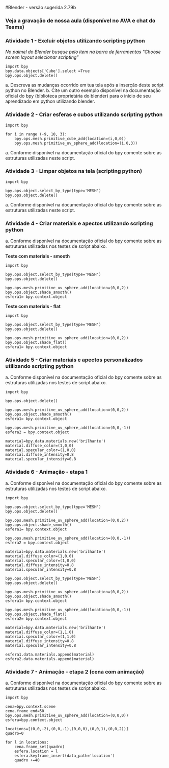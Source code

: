 #Blender - versão sugerida 2.79b

### Veja a gravação de nossa aula (disponível no AVA e chat do Teams)


### Atividade 1 - Excluir objetos utilizando scripting python

*No paimel do Blender busque pelo item na barra de ferramentas "Choose screen layout selecionar scripting"*

```
import bpy
bpy.data.objects['Cube'].select =True
bpy.ops.object.delete()
```

a. Descreva as mudanças ocorrido em tua tela após a inserção deste script python no Blender.
b. Cite um outro exemplo disponível na documentação oficial do bpy (biblioteca proprietária do blender) para o início de seu aprendizado em python utilizando blender.


### Atividade 2 - Criar esferas e cubos utilizando scripting python

```
import bpy

for i in range (-9, 10, 3):
    bpy.ops.mesh.primitive_cube_add(location=(i,0,0))
    bpy.ops.mesh.primitive_uv_sphere_add(location=(i,0,3))
```
a. Conforme disponível na documentação oficial do bpy comente sobre as estruturas utilizadas neste script.

### Atividade 3 - Limpar objetos na tela (scripting python)

 ```
 import bpy

bpy.ops.object.select_by_type(type='MESH')
bpy.ops.object.delete()
```
a. Conforme disponível na documentação oficial do bpy comente sobre as estruturas utilizadas neste script.

### Atividade 4 - Criar materiais e apectos utilizando scripting python
a. Conforme disponível na documentação oficial do bpy comente sobre as estruturas utilizadas nos testes de script abaixo.

**Teste com materials - smooth**

```
import bpy

bpy.ops.object.select_by_type(type='MESH')
bpy.ops.object.delete()

bpy.ops.mesh.primitive_uv_sphere_add(location=(0,0,2))
bpy.ops.object.shade_smooth()
esfera1= bpy.context.object
```

**Teste com materials - flat**

```
import bpy

bpy.ops.object.select_by_type(type='MESH')
bpy.ops.object.delete()

bpy.ops.mesh.primitive_uv_sphere_add(location=(0,0,2))
bpy.ops.object.shade_flat()
esfera1= bpy.context.object
```
### Atividade 5 - Criar materiais e apectos personalizados utilizando scripting python
a. Conforme disponível na documentação oficial do bpy comente sobre as estruturas utilizadas nos testes de script abaixo.

```
import bpy

bpy.ops.object.delete()

bpy.ops.mesh.primitive_uv_sphere_add(location=(0,0,2))
bpy.ops.object.shade_smooth()
esfera1= bpy.context.object

bpy.ops.mesh.primitive_uv_sphere_add(location=(0,0,-1))
esfera2 = bpy.context.object

material=bpy.data.materials.new('brilhante')
material.diffuse_color=(1,0,0)
material.specular_color=(1,0,0)
material.diffuse_intensity=0.8
material.specular_intensity=0.8
```
### Atividade 6 - Animação - etapa 1
a. Conforme disponível na documentação oficial do bpy comente sobre as estruturas utilizadas nos testes de script abaixo.
```
import bpy

bpy.ops.object.select_by_type(type='MESH')
bpy.ops.object.delete()

bpy.ops.mesh.primitive_uv_sphere_add(location=(0,0,2))
bpy.ops.object.shade_smooth()
esfera1= bpy.context.object

bpy.ops.mesh.primitive_uv_sphere_add(location=(0,0,-1))
esfera2 = bpy.context.object

material=bpy.data.materials.new('brilhante')
material.diffuse_color=(1,0,0)
material.specular_color=(1,0,0)
material.diffuse_intensity=0.8
material.specular_intensity=0.8

bpy.ops.object.select_by_type(type='MESH')
bpy.ops.object.delete()

bpy.ops.mesh.primitive_uv_sphere_add(location=(0,0,2))
bpy.ops.object.shade_smooth()
esfera1= bpy.context.object

bpy.ops.mesh.primitive_uv_sphere_add(location=(0,0,-1))
bpy.ops.object.shade_flat()
esfera2= bpy.context.object

material=bpy.data.materials.new('brilhante')
material.diffuse_color=(1,1,0)
material.specular_color=(1,1,0)
material.diffuse_intensity=0.8
material.specular_intensity=0.8

esfera1.data.materials.append(material)
esfera2.data.materials.append(material)
```

### Atividade 7 - Animação - etapa 2 (cena com animação)
a. Conforme disponível na documentação oficial do bpy comente sobre as estruturas utilizadas nos testes de script abaixo.

```
import bpy

cena=bpy.context.scene
cena.frame_end=50
bpy.ops.mesh.primitive_uv_sphere_add(location=(0,0,0))
esfera=bpy.context.object

locations=[(0,0,-2),(0,0,-1),(0,0,0),(0,0,1),(0,0,2))]
quadro=0

for l in locations:
    cena.frame_set(quadro)
    esfera.location = l
    esfera.keyframe_insert(data_path='location')
    quadro +=40